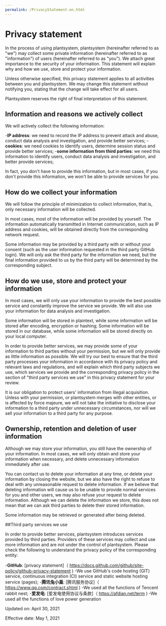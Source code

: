 ```yaml
---
permalink: /PrivacyStatement-en.html
---
```

# Privacy statement

In the process of using plantsystem, plantsystem (hereinafter referred to as "we") may collect some private information (hereinafter referred to as "information") of users (hereinafter referred to as "you"). We attach great importance to the security of your information. This statement will explain why and how we use, store and protect your information.

Unless otherwise specified, this privacy statement applies to all activities between you and plantsystem. We may change this statement without notifying you, stating that the change will take effect for all users.

Plantsystem reserves the right of final interpretation of this statement.

## Information and reasons we actively collect

We will actively collect the following information:

-**IP address**: we need to record the IP address to prevent attack and abuse, conduct data analysis and investigation, and provide better services;
-**cookies**: we need cookies to identify users, determine session status and provide better services;
-**some information from third parties**: we need this information to identify users, conduct data analysis and investigation, and better provide services;

In fact, you don't have to provide this information, but in most cases, if you don't provide this information, we won't be able to provide services for you.

## How do we collect your information

We will follow the principle of minimization to collect information, that is, only necessary information will be collected.

In most cases, most of the information will be provided by yourself. The information automatically transmitted in Internet communication, such as IP address and cookies, will be obtained directly from the corresponding network request.

Some information may be provided by a third party with or without your consent (such as the user information requested in the third party GitHub login). We will only ask the third party for the information we need, but the final information provided to us by the third party will be determined by the corresponding subject.

## How do we use, store and protect your information

In most cases, we will only use your information to provide the best possible service and constantly improve the service we provide. We will also use your information for data analysis and investigation.

Some information will be stored in plaintext, while some information will be stored after encoding, encryption or hashing; Some information will be stored in our database, while some information will be stored directly on your local computer.

In order to provide better services, we may provide some of your information to third parties without your permission, but we will only provide as little information as possible. We will try our best to ensure that the third party processes your information in accordance with its privacy policy and relevant laws and regulations, and will explain which third party subjects we use, which services we provide and the corresponding privacy policy in the section of "third party services we use" in this privacy statement for your review.

It is our obligation to protect users' information from illegal acquisition. Unless with your permission, or plantsystem merges with other entities, or is affected by force majeure, we will not take the initiative to disclose your information to a third party under unnecessary circumstances, nor will we sell your information to a third party for any purpose.

## Ownership, retention and deletion of user information

Although we may store your information, you still have the ownership of your information. In most cases, we will only obtain and store your information when necessary, and delete unnecessary information immediately after use.

You can contact us to delete your information at any time, or delete your information by closing the website, but we also have the right to refuse to deal with any unreasonable request to delete information. If we believe that deleting information will cause us to be unable to provide normal services for you and other users, we may also refuse your request to delete information. Although we can delete the information we store, this does not mean that we can ask third parties to delete their stored information.

Some information may be retrieved or generated after being deleted.

##Third party services we use

In order to provide better services, plantsystem introduces services provided by third parties. Providers of these services may collect and use more information and are not under the control of plantsystem. Please check the following to understand the privacy policy of the corresponding entity:

-**GitHub**: [privacy statement]（ https://docs.github.com/github/site-policy/github-privacy-statement )
-We use GitHub's code hosting (GIT) service, continuous integration (CI) service and static website hosting service (pages);
-**腾讯兔小巢**: [腾讯服务协议]（ https://www.qq.com/contract.shtml )
-We used all the functions of Tencent rabbit nest;
-**爱发电**: [爱发电使用协议与条款]（ https://afdian.net/term )
-We used all the functions of love power generation

Updated on: April 30, 2021

Effective date: May 1, 2021
